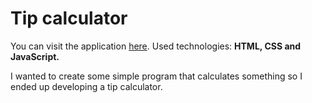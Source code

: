 # Tip calculator
You can visit the application [here](https://jennilehtonen.github.io/Tip-calculator/).
Used technologies: **HTML, CSS and JavaScript.**

I wanted to create some simple program that calculates something so I ended up developing a tip calculator.
